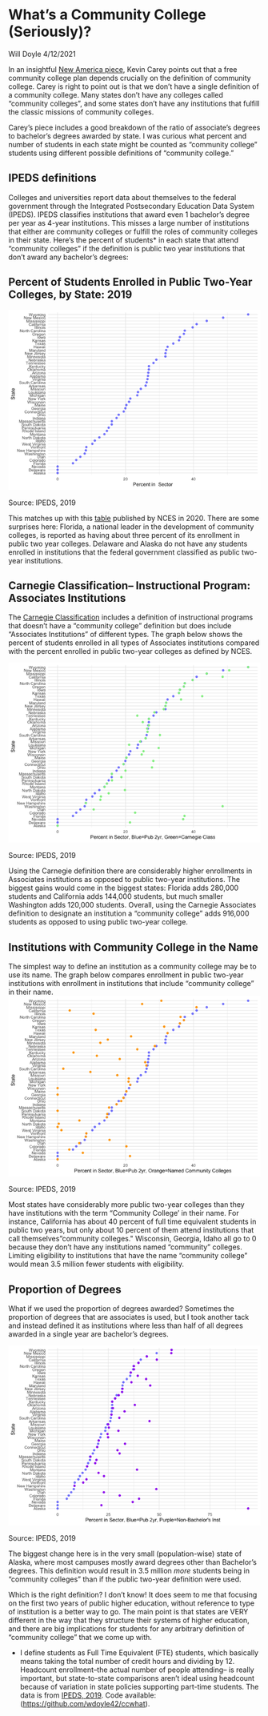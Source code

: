 What’s a Community College (Seriously)?
================
Will Doyle
4/12/2021

In an insightful [New America
piece](https://www.newamerica.org/education-policy/edcentral/a-different-approach-to-free-community-college/),
Kevin Carey points out that a free community college plan depends
crucially on the definition of community college. Carey is right to
point out is that we don’t have a single definition of a community
college. Many states don’t have any colleges called “community
colleges”, and some states don’t have any institutions that fulfill the
classic missions of community colleges.

Carey’s piece includes a good breakdown of the ratio of associate’s
degrees to bachelor’s degrees awarded by state. I was curious what
percent and number of students in each state might be counted as
“community college” students using different possible definitions of
“community college.”

## IPEDS definitions

Colleges and universities report data about themselves to the federal
government through the Integrated Postsecondary Education Data System
(IPEDS). IPEDS classifies institutions that award even 1 bachelor’s
degree per year as 4-year institutions. This misses a large number of
institutions that either are community colleges or fulfill the roles of
community colleges in their state. Here’s the percent of students\* in
each state that attend “community colleges” if the definition is public
two year institutions that don’t award any bachelor’s degrees:

## Percent of Students Enrolled in Public Two-Year Colleges, by State: 2019

![](ccwhat_files/figure-gfm/unnamed-chunk-10-1.png)<!-- -->

Source: IPEDS, 2019

This matches up with this
[table](https://nces.ed.gov/programs/digest/d19/tables/dt19_304.80.asp)
published by NCES in 2020. There are some surprises here: Florida, a
national leader in the development of community colleges, is reported as
having about three percent of its enrollment in public two year
colleges. Delaware and Alaska do not have any students enrolled in
institutions that the federal government classified as public two-year
institutions.

## Carnegie Classification– Instructional Program: Associates Institutions

The [Carnegie
Classification](https://carnegieclassifications.iu.edu/classification_descriptions/ugrad_program.php)
includes a definition of instructional programs that doesn’t have a
“community college” definition but does include “Associates
Institutions” of different types. The graph below shows the percent of
students enrolled in all types of Associates institutions compared with
the percent enrolled in public two-year colleges as defined by NCES.

![](ccwhat_files/figure-gfm/unnamed-chunk-11-1.png)<!-- -->

Source: IPEDS, 2019

Using the Carnegie definition there are considerably higher enrollments
in Associates institutions as opposed to public two-year institutions.
The biggest gains would come in the biggest states: Florida adds 280,000
students and California adds 144,000 students, but much smaller
Washington adds 120,000 students. Overall, using the Carnegie Associates
definition to designate an institution a “community college” adds
916,000 students as opposed to using public two-year college.

## Institutions with Community College in the Name

The simplest way to define an institution as a community college may be
to use its name. The graph below compares enrollment in public two-year
institutions with enrollment in institutions that include “community
college” in their name.
![](ccwhat_files/figure-gfm/unnamed-chunk-13-1.png)<!-- -->

Source: IPEDS, 2019

Most states have considerably more public two-year colleges than they
have institutions with the term “Community College’ in their name. For
instance, California has about 40 percent of full time equivalent
students in public two years, but only about 10 percent of them attend
institutions that call themselves”community colleges." Wisconsin,
Georgia, Idaho all go to 0 because they don’t have any institutions
named “community” colleges. Limiting eligibility to institutions that
have the name “community college” would mean 3.5 million fewer students
with eligibility.

## Proportion of Degrees

What if we used the proportion of degrees awarded? Sometimes the
proportion of degrees that are associates is used, but I took another
tack and instead defined it as institutions where less than half of all
degrees awarded in a single year are bachelor’s degrees.

![](ccwhat_files/figure-gfm/unnamed-chunk-15-1.png)<!-- -->

Source: IPEDS, 2019

The biggest change here is in the very small (population-wise) state of
Alaska, where most campuses mostly award degrees other than Bachelor’s
degrees. This definition would result in 3.5 million *more* students
being in “community colleges” than if the public two-year definition
were used.

Which is the right definition? I don’t know! It does seem to me that
focusing on the first two years of public higher education, without
reference to type of institution is a better way to go. The main point
is that states are VERY different in the way that they structure their
systems of higher education, and there are big implications for students
for any arbitrary definition of “community college” that we come up
with.

-   I define students as Full Time Equivalent (FTE) students, which
    basically means taking the total number of credit hours and dividing
    by 12. Headcount enrollment–the actual number of people attending–
    is really important, but state-to-state comparisons aren’t ideal
    using headcount because of variation in state policies supporting
    part-time students. The data is from [IPEDS,
    2019](https://nces.ed.gov/ipeds/use-the-data). Code available:
    (<https://github.com/wdoyle42/ccwhat>).
